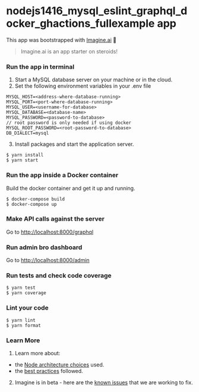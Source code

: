 # nodejs1416_mysql_eslint_graphql_docker_ghactions_fullexample app

This app was bootstrapped with [Imagine.ai](https://imagine.ai) 💛
> Imagine.ai is an app starter on steroids! 

### Run the app in terminal
1. Start a MySQL database server on your machine or in the cloud.
2. Set the following environment variables in your .env file

```
MYSQL_HOST=<address-where-database-running>
MYSQL_PORT=<port-where-database-running>
MYSQL_USER=<username-for-database>
MYSQL_DATABASE=<database-name>
MYSQL_PASSWORD=<password-to-database>
// root password is only needed if using docker
MYSQL_ROOT_PASSWORD=<root-password-to-database>
DB_DIALECT=mysql
```

3. Install packages and start the application server.

```
$ yarn install
$ yarn start
```

### Run the app inside a Docker container

Build the docker container and get it up and running.

```
$ docker-compose build
$ docker-compose up
```

### Make API calls against the server

Go to [http://localhost:8000/graphql](http://localhost:8000/graphql)

### Run admin bro dashboard

Go to [http://localhost:8000/admin](http://localhost:8000/admin)

### Run tests and check code coverage

```
$ yarn test
$ yarn coverage
```

### Lint your code

```
$ yarn lint
$ yarn format
```

### Learn More

1. Learn more about:
  - the [Node architecture choices](https://imagine.ai/docs/architecture-node) used.
  - the [best practices](https://imagine.ai/docs/best-practices) followed.

2. Imagine is in beta - here are the [known issues](https://imagine.ai/docs/known_issues) that we are working to fix.
